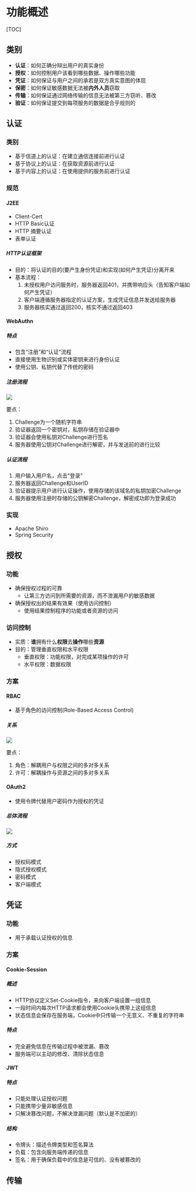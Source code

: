 

# 功能概述

[TOC]

## 类别

* **认证**：如何正确分辩出用户的真实身份
* **授权**：如何控制用户该看到哪些数据、操作哪些功能
* **凭证**：如何保证与用户之间的承若是双方真实意图的体现
* **保密**：如何保证敏感数据无法被**内外人员**窃取
* **传输**：如何保证通过网络传输的信息无法被第三方窃听、篡改
* **验证**：如何保证提交到每项服务的数据是合乎规则的



## 认证

### 类别
* 基于信道上的认证：在建立通信连接前进行认证
* 基于协议上的认证：在获取资源前进行认证
* 基于内容上的认证：在使用提供的服务前进行认证

### 规范

#### J2EE
* Client-Cert
* HTTP Basic认证
* HTTP 摘要认证
* 表单认证

##### HTTP认证框架
* 目的：将认证的目的(要产生身份凭证)和实现(如何产生凭证)分离开来
* 基本流程：
	1. 未授权用户访问服务时，服务器返回401，并携带响应头（告知客户端如何产生凭证）
	1. 客户端遵循服务器指定的认证方案，生成凭证信息并发送给服务器
	1. 服务器核实通过返回200，核实不通过返回403


#### WebAuthn

##### 特点
* 包含“注册”和“认证”流程
* 直接使用生物识别或实体密钥来进行身份认证
* 使用公钥、私钥代替了传统的密码

##### 注册流程
![](https://gitee.com/cc12703/figurebed/raw/master/img/20211020164506.png)

要点：
1. Challenge为一个随机字符串
1. 验证器返回一个密钥对，私钥存储在验证器中
1. 验证器会使用私钥对Challenge进行签名
1. 服务器使用公钥对Challenge进行解密，并与发送前的进行比较

##### 认证流程
1. 用户输入用户名，点击“登录”
1. 服务器返回Challenge和UserID
1. 验证器提示用户进行认证操作，使用存储的该域名的私钥加密Challenge
1. 服务器使用注册时存储的公钥解密Challenge，解密成功即为登录成功


### 实现
* Apache Shiro
* Spring Security




## 授权

### 功能
* 确保授权过程的可靠
	* 让第三方访问到所需要的资源，而不泄漏用户的敏感数据
* 确保授权出的结果有效果（使用访问控制）
	* 使用结果控制程序的功能或者资源的访问
	

### 访问控制
* 实质：**谁**拥有什么**权限**去**操作**哪些**资源**
* 目的：管理垂直权限和水平权限
	* 垂直权限：功能权限，对完成某项操作的许可
	* 水平权限：数据权限

### 方案

#### RBAC
* 基于角色的访问控制(Role-Based Access Control)

##### 关系
![](https://gitee.com/cc12703/figurebed/raw/master/img/20211020171944.png)

要点：
1. 角色：解耦用户与权限之间的多对多关系
1. 许可：解耦操作与资源之间的多对多关系


#### OAuth2
* 使用令牌代替用户密码作为授权的凭证

##### 总体流程
![](https://gitee.com/cc12703/figurebed/raw/master/img/20211020173321.png)

##### 方式
* 授权码模式
* 隐式授权模式
* 密码模式
* 客户端模式



## 凭证

### 功能
* 用于承载认证授权的信息


### 方案

#### Cookie-Session

##### 概述
* HTTP协议定义Set-Cookie指令，来向客户端设置一组信息
* 一段时间内每次HTTP请求都会使用Cookie头携带上这组信息
* 状态信息会保存在服务端，Cookie中只传输一个无意义、不重复的字符串

##### 特点
* 完全避免信息在传输过程中被泄漏、篡改
* 服务端可以主动的修改、清除状态信息



#### JWT

##### 特点
* 只能处理认证授权问题
* 只能携带少量非敏感信息
* 只解决篡改问题，不解决泄漏问题（默认是不加密的）

##### 结构
* 令牌头：描述令牌类型和签名算法
* 负载：包含向服务端传递的信息
* 签名：用于确保负载中的信息是可信的、没有被篡改的



## 传输

